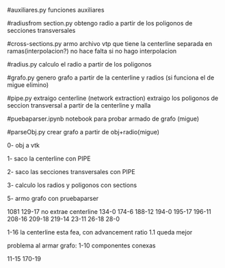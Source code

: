 #auxiliares.py
funciones auxiliares


#radiusfrom section.py
obtengo radio a partir de los poligonos de secciones transversales

#cross-sections.py
armo archivo vtp que tiene la centerline separada en ramas(interpolacion?) no hace falta si no hago interpolacion

#radius.py
calculo el radio a partir de los poligonos

#grafo.py
genero grafo a partir de la centerline y radios (si funciona el de migue elimino)

#pipe.py
extraigo centerline (network extraction)
extraigo los poligonos de seccion transversal  a partir de la centerline y malla


#puebaparser.ipynb
notebook para probar armado de grafo (migue)


#parseObj.py
crear grafo a partir de obj+radio(migue)

0- obj a vtk

1- saco la centerline con PIPE

2- saco las secciones transversales con PIPE

3- calculo los radios y poligonos con sections

5- armo grafo con pruebaparser

1081
129-17 no extrae centerline
134-0
174-6
188-12
194-0
195-17
196-11
208-16
209-18
219-14
23-11
26-18
28-0

1-16 la centerline esta fea, con advancement ratio 1.1 queda mejor

problema al armar grafo:
1-10 componentes conexas

11-15
170-19